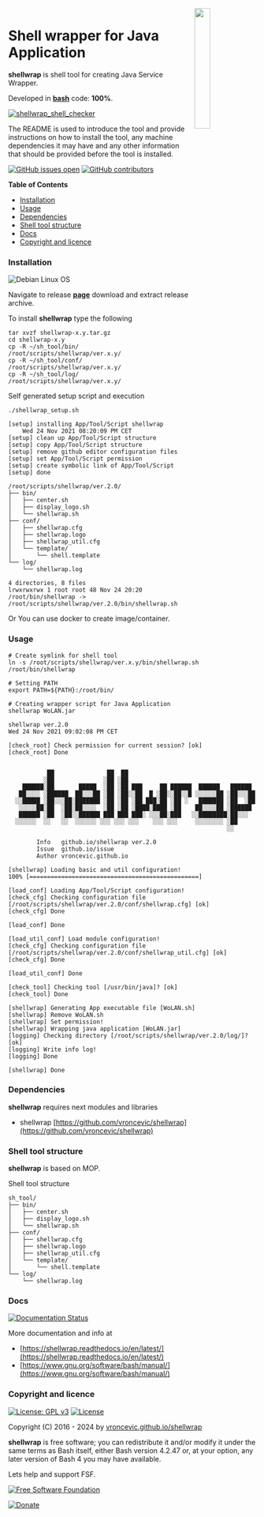<img align="right" src="https://raw.githubusercontent.com/vroncevic/shellwrap/dev/docs/shellwrap_logo.png" width="25%">

# Shell wrapper for Java Application

**shellwrap** is shell tool for creating Java Service Wrapper.

Developed in **[bash](https://en.wikipedia.org/wiki/Bash_(Unix_shell))** code: **100%**.

[![shellwrap_shell_checker](https://github.com/vroncevic/shellwrap/actions/workflows/shellwrap_shell_checker.yml/badge.svg)](https://github.com/vroncevic/shellwrap/actions/workflows/shellwrap_shell_checker.yml)

The README is used to introduce the tool and provide instructions on
how to install the tool, any machine dependencies it may have and any
other information that should be provided before the tool is installed.

[![GitHub issues open](https://img.shields.io/github/issues/vroncevic/shellwrap.svg)](https://github.com/vroncevic/shellwrap/issues) [![GitHub contributors](https://img.shields.io/github/contributors/vroncevic/shellwrap.svg)](https://github.com/vroncevic/shellwrap/graphs/contributors)

<!-- START doctoc generated TOC please keep comment here to allow auto update -->
<!-- DON'T EDIT THIS SECTION, INSTEAD RE-RUN doctoc TO UPDATE -->
**Table of Contents**

- [Installation](#installation)
- [Usage](#usage)
- [Dependencies](#dependencies)
- [Shell tool structure](#shell-tool-structure)
- [Docs](#docs)
- [Copyright and licence](#copyright-and-licence)

<!-- END doctoc generated TOC please keep comment here to allow auto update -->

### Installation

![Debian Linux OS](https://raw.githubusercontent.com/vroncevic/shellwrap/dev/docs/debtux.png)

Navigate to release **[page](https://github.com/vroncevic/shellwrap/releases)** download and extract release archive.

To install **shellwrap** type the following

```
tar xvzf shellwrap-x.y.tar.gz
cd shellwrap-x.y
cp -R ~/sh_tool/bin/   /root/scripts/shellwrap/ver.x.y/
cp -R ~/sh_tool/conf/  /root/scripts/shellwrap/ver.x.y/
cp -R ~/sh_tool/log/   /root/scripts/shellwrap/ver.x.y/
```

Self generated setup script and execution
```
./shellwrap_setup.sh

[setup] installing App/Tool/Script shellwrap
	Wed 24 Nov 2021 08:20:09 PM CET
[setup] clean up App/Tool/Script structure
[setup] copy App/Tool/Script structure
[setup] remove github editor configuration files
[setup] set App/Tool/Script permission
[setup] create symbolic link of App/Tool/Script
[setup] done

/root/scripts/shellwrap/ver.2.0/
├── bin/
│   ├── center.sh
│   ├── display_logo.sh
│   └── shellwrap.sh
├── conf/
│   ├── shellwrap.cfg
│   ├── shellwrap.logo
│   ├── shellwrap_util.cfg
│   └── template/
│       └── shell.template
└── log/
    └── shellwrap.log

4 directories, 8 files
lrwxrwxrwx 1 root root 48 Nov 24 20:20 /root/bin/shellwrap -> /root/scripts/shellwrap/ver.2.0/bin/shellwrap.sh
```

Or You can use docker to create image/container.

### Usage

```
# Create symlink for shell tool
ln -s /root/scripts/shellwrap/ver.x.y/bin/shellwrap.sh /root/bin/shellwrap

# Setting PATH
export PATH=${PATH}:/root/bin/

# Creating wrapper script for Java Application
shellwrap WoLAN.jar
                                                                                             
shellwrap ver.2.0
Wed 24 Nov 2021 09:02:08 PM CET

[check_root] Check permission for current session? [ok]
[check_root] Done

                                                                        
           ██               ██  ██                                      
          ░██              ░██ ░██                                      
    ██████░██       █████  ░██ ░██ ███     ██ ██████  ██████   ██████   
   ██░░░░ ░██████  ██░░░██ ░██ ░██░░██  █ ░██░░██░░█ ░░░░░░██ ░██░░░██  
  ░░█████ ░██░░░██░███████ ░██ ░██ ░██ ███░██ ░██ ░   ███████ ░██  ░██  
   ░░░░░██░██  ░██░██░░░░  ░██ ░██ ░████░████ ░██    ██░░░░██ ░██████   
   ██████ ░██  ░██░░██████ ███ ███ ███░ ░░░██░███   ░░████████░██░░░    
  ░░░░░░  ░░   ░░  ░░░░░░ ░░░ ░░░ ░░░    ░░░ ░░░     ░░░░░░░░ ░██       
                                                              ░░        
	                                             
		Info   github.io/shellwrap ver.2.0 
		Issue  github.io/issue
		Author vroncevic.github.io

[shellwrap] Loading basic and util configuration!
100% [================================================]

[load_conf] Loading App/Tool/Script configuration!
[check_cfg] Checking configuration file [/root/scripts/shellwrap/ver.2.0/conf/shellwrap.cfg] [ok]
[check_cfg] Done

[load_conf] Done

[load_util_conf] Load module configuration!
[check_cfg] Checking configuration file [/root/scripts/shellwrap/ver.2.0/conf/shellwrap_util.cfg] [ok]
[check_cfg] Done

[load_util_conf] Done

[check_tool] Checking tool [/usr/bin/java]? [ok]
[check_tool] Done

[shellwrap] Generating App executable file [WoLAN.sh]
[shellwrap] Remove WoLAN.sh
[shellwrap] Set permission!
[shellwrap] Wrapping java application [WoLAN.jar]
[logging] Checking directory [/root/scripts/shellwrap/ver.2.0/log/]? [ok]
[logging] Write info log!
[logging] Done

[shellwrap] Done
```

### Dependencies

**shellwrap** requires next modules and libraries
* shellwrap [https://github.com/vroncevic/shellwrap](https://github.com/vroncevic/shellwrap)

### Shell tool structure

**shellwrap** is based on MOP.

Shell tool structure
```
sh_tool/
├── bin/
│   ├── center.sh
│   ├── display_logo.sh
│   └── shellwrap.sh
├── conf/
│   ├── shellwrap.cfg
│   ├── shellwrap.logo
│   ├── shellwrap_util.cfg
│   └── template/
│       └── shell.template
└── log/
    └── shellwrap.log
```

### Docs

[![Documentation Status](https://readthedocs.org/projects/shellwrap/badge/?version=latest)](https://shellwrap.readthedocs.io/projects/shellwrap/en/latest/?badge=latest)

More documentation and info at
* [https://shellwrap.readthedocs.io/en/latest/](https://shellwrap.readthedocs.io/en/latest/)
* [https://www.gnu.org/software/bash/manual/](https://www.gnu.org/software/bash/manual/)

### Copyright and licence

[![License: GPL v3](https://img.shields.io/badge/License-GPLv3-blue.svg)](https://www.gnu.org/licenses/gpl-3.0) [![License](https://img.shields.io/badge/License-Apache%202.0-blue.svg)](https://opensource.org/licenses/Apache-2.0)

Copyright (C) 2016 - 2024 by [vroncevic.github.io/shellwrap](https://vroncevic.github.io/shellwrap)

**shellwrap** is free software; you can redistribute it and/or modify
it under the same terms as Bash itself, either Bash version 4.2.47 or,
at your option, any later version of Bash 4 you may have available.

Lets help and support FSF.

[![Free Software Foundation](https://raw.githubusercontent.com/vroncevic/shellwrap/dev/docs/fsf-logo_1.png)](https://my.fsf.org/)

[![Donate](https://www.paypalobjects.com/en_US/i/btn/btn_donateCC_LG.gif)](https://my.fsf.org/donate/)
